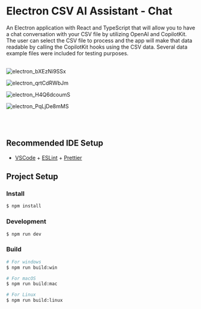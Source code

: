# Electron CSV AI Assistant - Chat

An Electron application with React and TypeScript that will allow you to have a chat conversation with your CSV file by utilizing OpenAI and
CopilotKit. The user can select the CSV file to process and the app will make that data readable by calling the CopilotKit hooks using the
CSV data. Several data example files were included for testing purposes.
<br><br>


![electron_bXEzNi9SSx](https://github.com/amafjarkasi/electron-csv-ai-assistant/assets/65797881/3e4b3707-02d6-4aaa-927a-d26c7c9c292f)

![electron_qrtCdRWbJm](https://github.com/amafjarkasi/electron-csv-ai-assistant/assets/65797881/e2b9a248-2e62-4a91-8e51-8a40ec519aeb)

![electron_H4Q6dcoumS](https://github.com/amafjarkasi/electron-csv-ai-assistant/assets/65797881/73f3c6f1-408b-46e1-a409-98d66d8da25d)

![electron_PqLjDe8mMS](https://github.com/amafjarkasi/electron-csv-ai-assistant/assets/65797881/134f5d97-e010-4f46-b036-66bbe202a0da)

<br><br>

## Recommended IDE Setup

- [VSCode](https://code.visualstudio.com/) + [ESLint](https://marketplace.visualstudio.com/items?itemName=dbaeumer.vscode-eslint) + [Prettier](https://marketplace.visualstudio.com/items?itemName=esbenp.prettier-vscode)

## Project Setup

### Install

```bash
$ npm install
```

### Development

```bash
$ npm run dev
```

### Build

```bash
# For windows
$ npm run build:win

# For macOS
$ npm run build:mac

# For Linux
$ npm run build:linux
```
